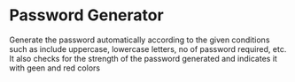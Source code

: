 # Password Generator
 Generate the password automatically according to the given conditions such as include uppercase, lowercase letters, no of password required, etc. It also checks for the strength of the password generated and indicates it with geen and red colors
